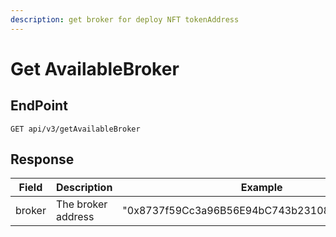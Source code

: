 ```yaml
---
description: get broker for deploy NFT tokenAddress
---
```


# Get AvailableBroker

## EndPoint

```
GET api/v3/getAvailableBroker
```



## Response

<table><thead><tr><th>Field</th><th>Description</th><th>Example</th><th data-hidden>Type</th><th data-hidden>Required</th></tr></thead><tbody><tr><td>broker</td><td>The broker address </td><td>"0x8737f59Cc3a96B56E94bC743b23108C30FC2624D"</td><td>string</td><td>Y</td></tr></tbody></table>
